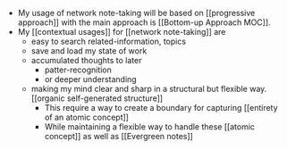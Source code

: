 - My usage of network note-taking will be based on [[progressive approach]] with the main approach is [[Bottom-up Approach MOC]].
- My [[contextual usages]] for [[network note-taking]] are
    - easy to search related-information, topics 
    - save and load my state of work
    - accumulated thoughts to later 
        - patter-recognition 
        - or deeper understanding
    - making my mind clear and sharp in a structural but flexible way. [[organic self-generated structure]]
        - This require a way to create a boundary for capturing [[entirety of an atomic concept]]
        - While maintaining a flexible way to handle these [[atomic concept]] as well as [[Evergreen notes]]
